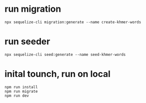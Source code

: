 # run migration
    npx sequelize-cli migration:generate --name create-khmer-words
# run seeder
    npx sequelize-cli seed:generate --name seed-khmer-words

# inital tounch, run on local
    npm run install
    npm run migrate
    npm run dev